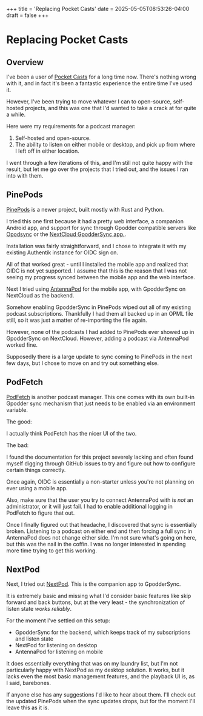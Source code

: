 +++
title = 'Replacing Pocket Casts'
date = 2025-05-05T08:53:26-04:00
draft = false
+++

# Replacing Pocket Casts

## Overview

I've been a user of [Pocket Casts](https://pocketcasts.com) for a long time now. There's nothing wrong with it, and in fact it's been a fantastic experience the entire time I've used it.

However, I've been trying to move whatever I can to open-source, self-hosted projects, and this was one that I'd wanted to take a crack at for quite a while.

Here were my requirements for a podcast manager:

1. Self-hosted and open-source.
2. The ability to listen on either mobile or desktop, and pick up from where I left off in either location.

I went through a few iterations of this, and I'm still not quite happy with the result, but let me go over the projects that I tried out, and the issues I ran into with them.

## PinePods

[PinePods](https://github.com/madeofpendletonwool/PinePods) is a newer project, built mostly with Rust and Python.

I tried this one first because it had a pretty web interface, a companion Android app, and support for sync through Gpodder compatible servers like [Opodsync](https://github.com/kd2org/opodsync) or the [NextCloud GpodderSync app.](https://apps.nextcloud.com/apps/gpoddersync).

Installation was fairly straightforward, and I chose to integrate it with my existing Authentik instance for OIDC sign on.

All of that worked great - until I installed the mobile app and realized that OIDC is not yet supported. I assume that this is the reason that I was not seeing my progress synced between the mobile app and the web interface.

Next I tried using [AntennaPod](https://antennapod.org/) for the mobile app, with GpodderSync on NextCloud as the backend.

Somehow enabling GpodderSync in PinePods wiped out all of my existing podcast subscriptions. Thankfully I had them all backed up in an OPML file still, so it was just a matter of re-importing the file again.

However, none of the podcasts I had added to PinePods ever showed up in GpodderSync on NextCloud. However, adding a podcast via AntennaPod worked fine.

Supposedly there is a large update to sync coming to PinePods in the next few days, but I chose to move on and try out something else.

## PodFetch

[PodFetch](https://github.com/SamTV12345/PodFetch) is another podcast manager. This one comes with its own built-in Gpodder sync mechanism that just needs to be enabled via an environment variable.

The good:

I actually think PodFetch has the nicer UI of the two.

The bad:

I found the documentation for this project severely lacking and often found myself digging through GitHub issues to try and figure out how to configure certain things correctly.

Once again, OIDC is essentially a non-starter unless you're not planning on ever using a mobile app.

Also, make sure that the user you try to connect AntennaPod with is _not_ an administrator, or it will just fail. I had to enable additional logging in PodFetch to figure that out.

Once I finally figured out that headache, I discovered that sync is essentially broken. Listening to a podcast on either end and then forcing a full sync in AntennaPod does not change either side. I'm not sure what's going on here, but this was the nail in the coffin. I was no longer interested in spending more time trying to get this working.

## NextPod

Next, I tried out [NextPod](https://apps.nextcloud.com/apps/nextpod). This is the companion app to GpodderSync.

It is extremely basic and missing what I'd consider basic features like skip forward and back buttons, but at the very least - the synchronization of listen state _works reliably_.

For the moment I've settled on this setup:

- GpodderSync for the backend, which keeps track of my subscriptions and listen state
- NextPod for listening on desktop
- AntennaPod for listening on mobile

It does essentially everything that was on my laundry list, but I'm not particularly happy with NextPod as my desktop solution. It works, but it lacks even the most basic management features, and the playback UI is, as I said, barebones.

If anyone else has any suggestions I'd like to hear about them. I'll check out the updated PinePods when the sync updates drops, but for the moment I'll leave this as it is.
